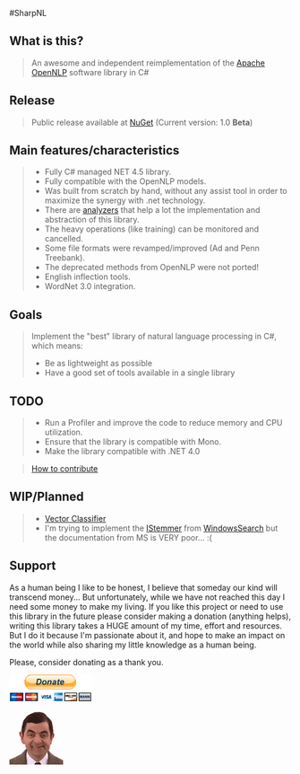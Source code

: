 #SharpNL

## What is this?

> An awesome and independent reimplementation of the [Apache OpenNLP] software library in C#

## Release

> Public release available at [NuGet] \(Current version: 1.0 __Beta__\)

## Main features/characteristics

> - Fully C# managed NET 4.5 library.
> - Fully compatible with the OpenNLP models.
> - Was built from scratch by hand, without any assist tool in order to maximize the synergy with .net technology.
> - There are [analyzers](https://github.com/knuppe/SharpNL/wiki/Analyzers) that help a lot the implementation and abstraction of this library.  
> - The heavy operations (like training) can be monitored and cancelled.
> - Some file formats were revamped/improved (Ad and Penn Treebank).
> - The deprecated methods from OpenNLP were not ported!
> - English inflection tools.
> - WordNet 3.0 integration.

## Goals

> Implement the "best" library of natural language processing in C#, which means:
> - Be as lightweight as possible
> - Have a good set of tools available in a single library

## TODO

> - Run a Profiler and improve the code to reduce memory and CPU utilization.
> - Ensure that the library is compatible with Mono.
> - Make the library compatible with .NET 4.0

> [How to contribute](contributing.md)

## WIP/Planned
> - [Vector Classifier](https://en.wikipedia.org/wiki/Support_vector_machine)
> - I'm trying to implement the [IStemmer](http://msdn.microsoft.com/en-us/library/windows/desktop/bb266437(v=vs.85).aspx) from [WindowsSearch](https://msdn.microsoft.com/en-us/library/aa965362.aspx)
but the documentation from MS is VERY poor... :(


## Support

As a human being I like to be honest, I believe that someday our kind will transcend money... 
But unfortunately, while we have not reached this day I need some money to make my living. 
If you like this project or need to use this library in the future please consider making a 
donation (anything helps), writing this library takes a HUGE amount of my time, effort and 
resources. But I do it because I'm passionate about it, and hope to make an impact on the 
world while also sharing my little knowledge as a human being.

Please, consider donating as a thank you.

[![donate](resources/donate.gif)](https://www.paypal.com/cgi-bin/webscr?cmd=_s-xclick&hosted_button_id=7SWNPAPJNSARC)

[![bean](resources/bean.gif)](#)

[NuGet]: https://www.nuget.org/packages/Knuppe.SharpNL/
[Apache OpenNLP]: http://opennlp.apache.org
[CoGrOO]: http://cogroo.sourceforge.net/
